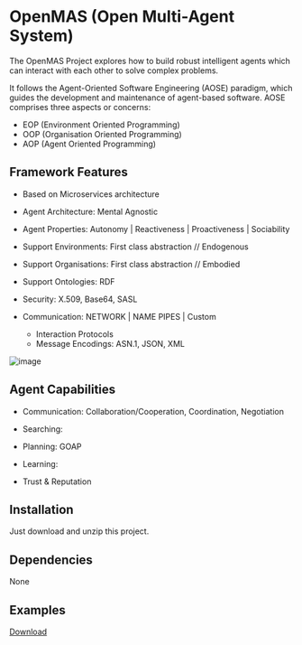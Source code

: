 # OpenMAS (Open Multi-Agent System)

The OpenMAS Project explores how to build robust intelligent agents which can interact with each other to solve complex problems.

It follows the Agent-Oriented Software Engineering (AOSE) paradigm, which guides the development and maintenance of agent-based software. AOSE comprises three aspects or concerns:

* EOP (Environment Oriented Programming)
* OOP (Organisation Oriented Programming)
* AOP (Agent Oriented Programming)

## Framework Features

* Based on Microservices architecture

* Agent Architecture: Mental Agnostic

* Agent Properties: Autonomy | Reactiveness | Proactiveness | Sociability

* Support Environments: First class abstraction // Endogenous

* Support Organisations: First class abstraction // Embodied

* Support Ontologies: RDF

* Security: X.509, Base64, SASL

* Communication: NETWORK | NAME PIPES | Custom
    * Interaction Protocols
    * Message Encodings: ASN.1, JSON, XML

![image](https://user-images.githubusercontent.com/68153713/99147769-b4518e80-26d7-11eb-87f3-49e39884633d.png)


## Agent Capabilities

* Communication: Collaboration/Cooperation, Coordination, Negotiation

* Searching:

* Planning: GOAP

* Learning:

* Trust & Reputation

## Installation
Just download and unzip this project.

## Dependencies
None

## Examples
[Download](http://openmas.org/downloads/openmas-examples.tar.gz)
